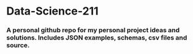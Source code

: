 # Data-Science-211

### A personal github repo for my personal project ideas and solutions. Includes JSON examples, schemas, csv files and source.
